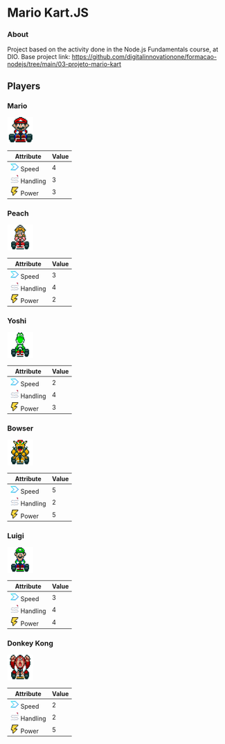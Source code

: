 # Mario Kart.JS
### About
Project based on the activity done in the Node.js Fundamentals course, at DIO. Base project link: https://github.com/digitalinnovationone/formacao-nodejs/tree/main/03-projeto-mario-kart

## Players

### Mario

<img src="./public/mario.gif" alt="Mario" width="60" height="60">

| Attribute | Value |
| --------- | ----- |
| <img src="./public/icons/speed_icon.png" alt="Speed" width="20" height="20"> Speed | 4 |
| <img src="./public/icons/handling_icon.png" alt="Handling" width="20" height="20"> Handling | 3 |
| <img src="./public/icons/power_icon.png" alt="Power" width="20" height="20"> Power | 3 |

### Peach

<img src="./public/peach.gif" alt="Peach" width="60" height="60">

| Attribute | Value |
| --------- | ----- |
| <img src="./public/icons/speed_icon.png" alt="Speed" width="20" height="20"> Speed | 3 |
| <img src="./public/icons/handling_icon.png" alt="Handling" width="20" height="20"> Handling | 4 |
| <img src="./public/icons/power_icon.png" alt="Power" width="20" height="20"> Power | 2 |

### Yoshi

<img src="./public/yoshi.gif" alt="Yoshi" width="60" height="60">

| Attribute | Value |
| --------- | ----- |
| <img src="./public/icons/speed_icon.png" alt="Speed" width="20" height="20"> Speed | 2 |
| <img src="./public/icons/handling_icon.png" alt="Handling" width="20" height="20"> Handling | 4 |
| <img src="./public/icons/power_icon.png" alt="Power" width="20" height="20"> Power | 3 |

### Bowser

<img src="./public/bowser.gif" alt="Bowser" width="60" height="60">

| Attribute | Value |
| --------- | ----- |
| <img src="./public/icons/speed_icon.png" alt="Speed" width="20" height="20"> Speed | 5 |
| <img src="./public/icons/handling_icon.png" alt="Handling" width="20" height="20"> Handling | 2 |
| <img src="./public/icons/power_icon.png" alt="Power" width="20" height="20"> Power | 5 |

### Luigi

<img src="./public/luigi.gif" alt="Luigi" width="60" height="60">

| Attribute | Value |
| --------- | ----- |
| <img src="./public/icons/speed_icon.png" alt="Speed" width="20" height="20"> Speed | 3 |
| <img src="./public/icons/handling_icon.png" alt="Handling" width="20" height="20"> Handling | 4 |
| <img src="./public/icons/power_icon.png" alt="Power" width="20" height="20"> Power | 4 |

### Donkey Kong

<img src="./public/dk.gif" alt="Donkey Kong" width="60" height="60">

| Attribute | Value |
| --------- | ----- |
| <img src="./public/icons/speed_icon.png" alt="Speed" width="20" height="20"> Speed | 2 |
| <img src="./public/icons/handling_icon.png" alt="Handling" width="20" height="20"> Handling | 2 |
| <img src="./public/icons/power_icon.png" alt="Power" width="20" height="20"> Power | 5 |

